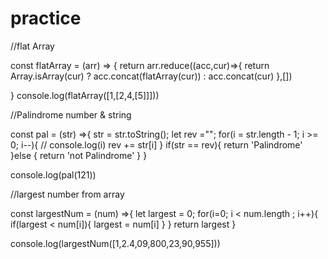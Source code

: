 # practice

//flat Array

const flatArray = (arr) => {
    return arr.reduce((acc,cur)=>{
      return  Array.isArray(cur) ? acc.concat(flatArray(cur)) : acc.concat(cur)
    },[])
    
}
console.log(flatArray([1,[2,4,[5]]]))

//Palindrome number & string 

const pal = (str) =>{
    str = str.toString();
    let rev ="";
    for(i = str.length - 1; i >= 0; i--){
        // console.log(i)
        rev += str[i]
    }
    if(str == rev){
        return 'Palindrome'
    }else {
        return 'not Palindrome'
    }
}

console.log(pal(121))



//largest number from array

const largestNum = (num) =>{
    let largest = 0;
    for(i=0; i < num.length ; i++){
        if(largest < num[i]){
            largest = num[i]
        }
    }
    return largest
}


console.log(largestNum([1,2.4,09,800,23,90,955]))







